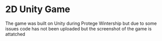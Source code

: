 # 2D Unity Game
The game was built on Unity during Protege Wintership but due to some issues code has not been uploaded but the screenshot of the game is attatched
